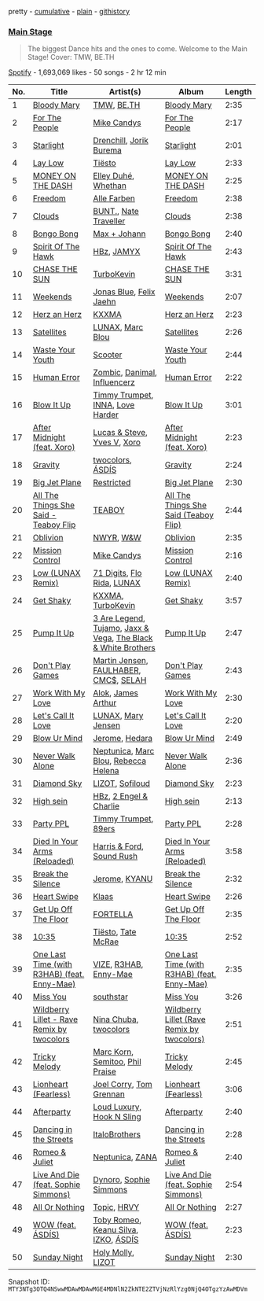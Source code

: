 pretty - [cumulative](/playlists/cumulative/37i9dQZF1DX7ZUug1ANKRP.md) - [plain](/playlists/plain/37i9dQZF1DX7ZUug1ANKRP) - [githistory](https://github.githistory.xyz/mackorone/spotify-playlist-archive/blob/main/playlists/plain/37i9dQZF1DX7ZUug1ANKRP)

### [Main Stage](https://open.spotify.com/playlist/37i9dQZF1DX7ZUug1ANKRP)

> The biggest Dance hits and the ones to come\. Welcome to the Main Stage! Cover: TMW, BE.TH

[Spotify](https://open.spotify.com/user/spotify) - 1,693,069 likes - 50 songs - 2 hr 12 min

| No. | Title | Artist(s) | Album | Length |
|---|---|---|---|---|
| 1 | [Bloody Mary](https://open.spotify.com/track/4JUFBTJy1vQSGyXEV0PLbz) | [TMW](https://open.spotify.com/artist/2FkO69EvXtiMZfDuq0rN1V), [BE.TH](https://open.spotify.com/artist/1Qh8P106aMcoG0V0zJMGxF) | [Bloody Mary](https://open.spotify.com/album/1NQrHje8ePDgOJNbEFxh9e) | 2:35 |
| 2 | [For The People](https://open.spotify.com/track/1LvXRLxZ8s2ofB0X5zONou) | [Mike Candys](https://open.spotify.com/artist/24Sxfn1uAoJmuR9N72drt9) | [For The People](https://open.spotify.com/album/6kIgGVhhww5H5SNwg2Dsoo) | 2:17 |
| 3 | [Starlight](https://open.spotify.com/track/01a7nB3AywapMgbLi3LGbZ) | [Drenchill](https://open.spotify.com/artist/3nmaO18tcMzfrrR7sdJHnH), [Jorik Burema](https://open.spotify.com/artist/5m9bQKYt5uwDbtBGB6x78P) | [Starlight](https://open.spotify.com/album/7xWgrLBIQVECzOsNvo2OHU) | 2:01 |
| 4 | [Lay Low](https://open.spotify.com/track/0zKbDrEXKpnExhGQRe9dxt) | [Tiësto](https://open.spotify.com/artist/2o5jDhtHVPhrJdv3cEQ99Z) | [Lay Low](https://open.spotify.com/album/0EYKSXXTsON8ZA95BuCoXn) | 2:33 |
| 5 | [MONEY ON THE DASH](https://open.spotify.com/track/1p0jBDjxORjYNJyAphBRpE) | [Elley Duhé](https://open.spotify.com/artist/67MNhiAICFY6Pwc2YxCO0K), [Whethan](https://open.spotify.com/artist/0vqJkZ0RpLZixt3lTmD8vP) | [MONEY ON THE DASH](https://open.spotify.com/album/1nlaLDMPSzXL8G5LPBDhwd) | 2:25 |
| 6 | [Freedom](https://open.spotify.com/track/2v0d2zo4bgHkge4B1O6e3c) | [Alle Farben](https://open.spotify.com/artist/61ipISvUVa5LkJlKZnm3Oo) | [Freedom](https://open.spotify.com/album/7C6Oa0Myixsesf55mp5yO1) | 2:38 |
| 7 | [Clouds](https://open.spotify.com/track/2lWc1iJlz2NVcStV5fbtPG) | [BUNT.](https://open.spotify.com/artist/2CpLIMBoE2ZzyY3ZBCRZ7j), [Nate Traveller](https://open.spotify.com/artist/34qyuX5yO72yzL8Z4JclBc) | [Clouds](https://open.spotify.com/album/2ArRQNLxf9t0O0gvmG5Vsj) | 2:38 |
| 8 | [Bongo Bong](https://open.spotify.com/track/0buvr23Xkpe54fGb0Xqsc6) | [Max + Johann](https://open.spotify.com/artist/7tUuueEA6DzbvvHmDy79Ow) | [Bongo Bong](https://open.spotify.com/album/4XFLyCczpHejrOtlkB2APk) | 2:40 |
| 9 | [Spirit Of The Hawk](https://open.spotify.com/track/1u0vQfpkbTKMTmkO0lLDer) | [HBz](https://open.spotify.com/artist/7I2JG3CcPawkeQPE7uypHJ), [JAMYX](https://open.spotify.com/artist/2HZQ0WXT8ECFeGLFeCHhTy) | [Spirit Of The Hawk](https://open.spotify.com/album/1qlei1hLIFR5Bk11h3jKx6) | 2:43 |
| 10 | [CHASE THE SUN](https://open.spotify.com/track/0v9FopnUjdazLkHb2vzcdt) | [TurboKevin](https://open.spotify.com/artist/2nxyC1TQywKkvfkvuaiaW6) | [CHASE THE SUN](https://open.spotify.com/album/7aWwnUeQPDuBor9y5h8duc) | 3:31 |
| 11 | [Weekends](https://open.spotify.com/track/3JlHRjPt2TNB9h7VFf0im2) | [Jonas Blue](https://open.spotify.com/artist/1HBjj22wzbscIZ9sEb5dyf), [Felix Jaehn](https://open.spotify.com/artist/4bL2B6hmLlMWnUEZnorEtG) | [Weekends](https://open.spotify.com/album/68Ph2nuIeP3e0vzRxrUmkh) | 2:07 |
| 12 | [Herz an Herz](https://open.spotify.com/track/3JfKaDVt5I1egdhm2V5GRG) | [KXXMA](https://open.spotify.com/artist/6AFA7y2tNohNcpaLwDRyxx) | [Herz an Herz](https://open.spotify.com/album/2ErXScnw552ExYN83eloZw) | 2:23 |
| 13 | [Satellites](https://open.spotify.com/track/0ueLLmCacZAdtP23ecNWAu) | [LUNAX](https://open.spotify.com/artist/7CLsFRcEkn0Amc9VlVOFwR), [Marc Blou](https://open.spotify.com/artist/3NqSZ6T8QqQLyA5baayI19) | [Satellites](https://open.spotify.com/album/4CTKqkSwHk3N1nEDMnchrx) | 2:26 |
| 14 | [Waste Your Youth](https://open.spotify.com/track/3zMa1FmLbmcSNAYgXCvybp) | [Scooter](https://open.spotify.com/artist/0HlxL5hisLf59ETEPM3cUA) | [Waste Your Youth](https://open.spotify.com/album/4oklcY1bCUtzcT0IXx8B7V) | 2:44 |
| 15 | [Human Error](https://open.spotify.com/track/2GELXkWZuBBSfpztDWC1qP) | [Zombic](https://open.spotify.com/artist/6t0ofV5WMAz84Iqu0YkmTV), [Danimal](https://open.spotify.com/artist/6SQ1RYZmxJGxii56ou9RQj), [Influencerz](https://open.spotify.com/artist/163A7vg111FgP21NQSD6dN) | [Human Error](https://open.spotify.com/album/7m28Qx33SLWgtn8xSQjtC5) | 2:22 |
| 16 | [Blow It Up](https://open.spotify.com/track/7EXennxBRtugSuQX13uLSu) | [Timmy Trumpet](https://open.spotify.com/artist/0CbeG1224FS58EUx4tPevZ), [INNA](https://open.spotify.com/artist/2w9zwq3AktTeYYMuhMjju8), [Love Harder](https://open.spotify.com/artist/09JJrjk6Mr5ZYwk1mk7aEb) | [Blow It Up](https://open.spotify.com/album/6nHzBvtQQsdGWXrLvZyMU9) | 3:01 |
| 17 | [After Midnight \(feat\. Xoro\)](https://open.spotify.com/track/5ANWAzmveemGd3Zqb5FXR1) | [Lucas & Steve](https://open.spotify.com/artist/5wwneIFdawNgQ7GvKK29Z3), [Yves V](https://open.spotify.com/artist/47BEc2RoW53owMyxacXWdV), [Xoro](https://open.spotify.com/artist/6FzKLPWkSD5Ivq2mU98uqf) | [After Midnight \(feat\. Xoro\)](https://open.spotify.com/album/5p7P8z9HOWkmY68oCHfu4I) | 2:23 |
| 18 | [Gravity](https://open.spotify.com/track/7qhPd5HqLrCVpCWvpy8Hrh) | [twocolors](https://open.spotify.com/artist/7ACEUD7UsmmXrnj4OLt8f9), [ÁSDÍS](https://open.spotify.com/artist/28y5ZcfpdZAfeEE5ftCfUg) | [Gravity](https://open.spotify.com/album/6Wkt3HuhyHbxN7G9aSJ6L9) | 2:24 |
| 19 | [Big Jet Plane](https://open.spotify.com/track/6nYJWAPKIJfXIKtiYc4P4O) | [Restricted](https://open.spotify.com/artist/7mx6iGwPF157vXwYcl1DQ3) | [Big Jet Plane](https://open.spotify.com/album/23tdjMIkPQkeNJX9dS0bLW) | 2:30 |
| 20 | [All The Things She Said \- Teaboy Flip](https://open.spotify.com/track/4r8vtv55ZqVxRAXdcLGS8J) | [TEABOY](https://open.spotify.com/artist/5iGDVVnLBTuVlgZRQd7L1x) | [All The Things She Said \(Teaboy Flip\)](https://open.spotify.com/album/69vWxMtXxJsbB4AXP4NFEe) | 2:44 |
| 21 | [Oblivion](https://open.spotify.com/track/2d5KjsVCU7ryRfvEtVdTIh) | [NWYR](https://open.spotify.com/artist/558dSyN1mMqsKrEBcKJ2p0), [W&W](https://open.spotify.com/artist/2rTo8KIkBTFjQS7VvaKYQ4) | [Oblivion](https://open.spotify.com/album/1W4Ubpu9smoA6FK1AjM5Ui) | 2:35 |
| 22 | [Mission Control](https://open.spotify.com/track/45lGbfYeIdseB3N8FSR9HG) | [Mike Candys](https://open.spotify.com/artist/24Sxfn1uAoJmuR9N72drt9) | [Mission Control](https://open.spotify.com/album/0TFqyokddXotEBOWcKYsdo) | 2:16 |
| 23 | [Low \(LUNAX Remix\)](https://open.spotify.com/track/4MUMWxe9088SuTFKpprQ57) | [71 Digits](https://open.spotify.com/artist/7rYojRyXBLPrX6UWfnAkaC), [Flo Rida](https://open.spotify.com/artist/0jnsk9HBra6NMjO2oANoPY), [LUNAX](https://open.spotify.com/artist/7CLsFRcEkn0Amc9VlVOFwR) | [Low \(LUNAX Remix\)](https://open.spotify.com/album/0ZDlbRhsIMedIxxmqOXU0H) | 2:40 |
| 24 | [Get Shaky](https://open.spotify.com/track/5ZNa6S7agmCmaEnxIHE73m) | [KXXMA](https://open.spotify.com/artist/6AFA7y2tNohNcpaLwDRyxx), [TurboKevin](https://open.spotify.com/artist/2nxyC1TQywKkvfkvuaiaW6) | [Get Shaky](https://open.spotify.com/album/2cBSMHLqs6Zaj3IIUrGTnD) | 3:57 |
| 25 | [Pump It Up](https://open.spotify.com/track/0qmua4YsDzfz9svXRNtOgb) | [3 Are Legend](https://open.spotify.com/artist/6w0JXd2nT27GXVTbsuQ2II), [Tujamo](https://open.spotify.com/artist/2vVNxGBvKRQMWwI5c8KmYh), [Jaxx & Vega](https://open.spotify.com/artist/7bdZVVcdyFjxVRj6vCVk9w), [The Black & White Brothers](https://open.spotify.com/artist/6xaKognesdbX04PEXszfcv) | [Pump It Up](https://open.spotify.com/album/25iABixZchqQ3DC7dFdR6v) | 2:47 |
| 26 | [Don't Play Games](https://open.spotify.com/track/6tDudlNZloZt8YBPGp6ye1) | [Martin Jensen](https://open.spotify.com/artist/4ehtJnVumNf6xzSCDk8aLB), [FAULHABER](https://open.spotify.com/artist/49T8i1paijMAK9rYtjO4lu), [CMC$](https://open.spotify.com/artist/78DWNk8gFHU30TGITAgbM7), [SELAH](https://open.spotify.com/artist/0RJ2o969ES08J9cMAhzPiD) | [Don't Play Games](https://open.spotify.com/album/1d3qwleeiqihnR9nDTxlms) | 2:43 |
| 27 | [Work With My Love](https://open.spotify.com/track/6PX5CRJFn24G3cypjNO6yw) | [Alok](https://open.spotify.com/artist/0NGAZxHanS9e0iNHpR8f2W), [James Arthur](https://open.spotify.com/artist/4IWBUUAFIplrNtaOHcJPRM) | [Work With My Love](https://open.spotify.com/album/4RYjQmimUQhS5R1wgPUUcJ) | 2:30 |
| 28 | [Let's Call It Love](https://open.spotify.com/track/07TKDT070EpnvDSS0yhZdD) | [LUNAX](https://open.spotify.com/artist/7CLsFRcEkn0Amc9VlVOFwR), [Mary Jensen](https://open.spotify.com/artist/3Lhhz2OmsLzPNnSrhij4XB) | [Let's Call It Love](https://open.spotify.com/album/7fq2mXAXaSfgnvuc9CqiMR) | 2:20 |
| 29 | [Blow Ur Mind](https://open.spotify.com/track/47ZtMQwbGGL5A3sqwSBj81) | [Jerome](https://open.spotify.com/artist/4xcDVatLFh6qlcm41er3LV), [Hedara](https://open.spotify.com/artist/6lUauNyvHBjAp0tBFDiBNm) | [Blow Ur Mind](https://open.spotify.com/album/2HGo8LkjznUCqzPiXdVicR) | 2:49 |
| 30 | [Never Walk Alone](https://open.spotify.com/track/5vDUFAevjofyUJH348o7QT) | [Neptunica](https://open.spotify.com/artist/5dGsIOepO9ufQlXjW8KrPL), [Marc Blou](https://open.spotify.com/artist/3NqSZ6T8QqQLyA5baayI19), [Rebecca Helena](https://open.spotify.com/artist/76i2ylWmcnDTx38Va7Mwzr) | [Never Walk Alone](https://open.spotify.com/album/7AVCGOflgfsglePRa06a9g) | 2:36 |
| 31 | [Diamond Sky](https://open.spotify.com/track/4RGTwTk5Vd5uzDshtlYwW7) | [LIZOT](https://open.spotify.com/artist/12A83CWwFiyXy90ScLWPIe), [Sofiloud](https://open.spotify.com/artist/6pGgP4CDlYMumihpD3CAwm) | [Diamond Sky](https://open.spotify.com/album/7v6VMKg4Q3L3jbHGqjt0KK) | 2:23 |
| 32 | [High sein](https://open.spotify.com/track/5fQllnHCmwjhmhnpFAcknW) | [HBz](https://open.spotify.com/artist/7I2JG3CcPawkeQPE7uypHJ), [2 Engel & Charlie](https://open.spotify.com/artist/0XRkZikEumDTaGGE9mW8HA) | [High sein](https://open.spotify.com/album/76UbTO36WLsNpyaGQ54JV0) | 2:13 |
| 33 | [Party PPL](https://open.spotify.com/track/5XlfRHrrl5kxkm22pxeLjH) | [Timmy Trumpet](https://open.spotify.com/artist/0CbeG1224FS58EUx4tPevZ), [89ers](https://open.spotify.com/artist/2zBsLiCiCXB9EmLfHSplIs) | [Party PPL](https://open.spotify.com/album/0oglJBSSaMlKM95QLXQGx5) | 2:28 |
| 34 | [Died In Your Arms \(Reloaded\)](https://open.spotify.com/track/4fc381V6V17JS7RqXH2E7M) | [Harris & Ford](https://open.spotify.com/artist/4FDj6mh458K7m9Txwyj2rt), [Sound Rush](https://open.spotify.com/artist/7IFPeV5Ew63S7Hid0AjNgK) | [Died In Your Arms \(Reloaded\)](https://open.spotify.com/album/3LPz0XaYhxXM3NoqwFQEko) | 3:58 |
| 35 | [Break the Silence](https://open.spotify.com/track/3J731DK3zEufsb4xaTbvrL) | [Jerome](https://open.spotify.com/artist/4xcDVatLFh6qlcm41er3LV), [KYANU](https://open.spotify.com/artist/3VuZZ1n0XGacnz96Ys8mrZ) | [Break the Silence](https://open.spotify.com/album/23Rl1kQPUyymnjNwDmIqcF) | 2:32 |
| 36 | [Heart Swipe](https://open.spotify.com/track/7FqvWKsTvL7r570vVcgRK0) | [Klaas](https://open.spotify.com/artist/25sJFKMqDENdsTF7zRXoif) | [Heart Swipe](https://open.spotify.com/album/0C80olGjoYEU8hJ82wwuHA) | 2:26 |
| 37 | [Get Up Off The Floor](https://open.spotify.com/track/00TNno8mzugrcej0FqJvrW) | [FORTELLA](https://open.spotify.com/artist/1Gv25YA8ciVilOJBBD2Hv9) | [Get Up Off The Floor](https://open.spotify.com/album/3hWpTTQXIhRZy9Ln14ZlNt) | 2:35 |
| 38 | [10:35](https://open.spotify.com/track/6BePGk3eCan4FqaW2X8Qy3) | [Tiësto](https://open.spotify.com/artist/2o5jDhtHVPhrJdv3cEQ99Z), [Tate McRae](https://open.spotify.com/artist/45dkTj5sMRSjrmBSBeiHym) | [10:35](https://open.spotify.com/album/77wWx9sOCJiy0wcn0P44NO) | 2:52 |
| 39 | [One Last Time \(with R3HAB\) \(feat\. Enny\-Mae\)](https://open.spotify.com/track/7KoUk2BFyV8HkocdHMUNTw) | [VIZE](https://open.spotify.com/artist/09agIJMxCD2k87ys9Al0f0), [R3HAB](https://open.spotify.com/artist/6cEuCEZu7PAE9ZSzLLc2oQ), [Enny\-Mae](https://open.spotify.com/artist/61PUjJm9JH5ck3LxD6RypE) | [One Last Time \(with R3HAB\) \(feat\. Enny\-Mae\)](https://open.spotify.com/album/1D98GoIVHBVQsPPPAmBYDX) | 2:35 |
| 40 | [Miss You](https://open.spotify.com/track/4tRhRLBxIZ34Iw0eCuiC03) | [southstar](https://open.spotify.com/artist/1GVuCyb4PlArufUZDUnRQi) | [Miss You](https://open.spotify.com/album/4fmtd5CduUYx2bmMOvXwX4) | 3:26 |
| 41 | [Wildberry Lillet \- Rave Remix by twocolors](https://open.spotify.com/track/06bFKGyTqqVezxD5MmuasU) | [Nina Chuba](https://open.spotify.com/artist/2kS9NyuATpYwjeB93h24H5), [twocolors](https://open.spotify.com/artist/7ACEUD7UsmmXrnj4OLt8f9) | [Wildberry Lillet \(Rave Remix by twocolors\)](https://open.spotify.com/album/3ICOc1OlxLMgX9t2AN2cnx) | 2:51 |
| 42 | [Tricky Melody](https://open.spotify.com/track/1G6S3IxD5oapB1SDqUyg2h) | [Marc Korn](https://open.spotify.com/artist/2ds47hSr82tLZR2kS5aNdt), [Semitoo](https://open.spotify.com/artist/4MWJBSx7ScBa5ETzTjdFvk), [Phil Praise](https://open.spotify.com/artist/615J5STey0JuUHF6Z2ReEv) | [Tricky Melody](https://open.spotify.com/album/0HelzdneLo2LOOuQr9X4Xx) | 2:45 |
| 43 | [Lionheart \(Fearless\)](https://open.spotify.com/track/5vlzH0ps6WDyb158oFTAb3) | [Joel Corry](https://open.spotify.com/artist/6DgP9otnZw5z6daOntINxp), [Tom Grennan](https://open.spotify.com/artist/5SHxzwjek1Pipl1Yk11UHv) | [Lionheart \(Fearless\)](https://open.spotify.com/album/68U7caniDmdQHifJdnlYFT) | 3:06 |
| 44 | [Afterparty](https://open.spotify.com/track/4j5UF24fwzvkw6QtNH5YtK) | [Loud Luxury](https://open.spotify.com/artist/6t1gpxYbY8OlLA7D2RiikQ), [Hook N Sling](https://open.spotify.com/artist/3iN9k8uvm4WrgdlOigOH8D) | [Afterparty](https://open.spotify.com/album/18wJD20Y5chJ424ffBdwV6) | 2:40 |
| 45 | [Dancing in the Streets](https://open.spotify.com/track/2RyTblYodC8cnGWFxlnSM5) | [ItaloBrothers](https://open.spotify.com/artist/5nkYRuiIHg2xXHFC8bfosJ) | [Dancing in the Streets](https://open.spotify.com/album/17J0kT98HZNfm5OrKcCmBS) | 2:28 |
| 46 | [Romeo & Juliet](https://open.spotify.com/track/4t2BiyPhaMpf2bzOdUoTD5) | [Neptunica](https://open.spotify.com/artist/5dGsIOepO9ufQlXjW8KrPL), [ZANA](https://open.spotify.com/artist/34lIancN28qj7jD4JxYOdE) | [Romeo & Juliet](https://open.spotify.com/album/3MOCPhpSF2KOfh1eE688mI) | 2:40 |
| 47 | [Live And Die \(feat\. Sophie Simmons\)](https://open.spotify.com/track/0QR4vZ9iuNjrkWYNLoVAnM) | [Dynoro](https://open.spotify.com/artist/3v6Ji4uoWtKRkhuDUaxi9n), [Sophie Simmons](https://open.spotify.com/artist/7AOCUMe3rKW4o3uADBNwVy) | [Live And Die \(feat\. Sophie Simmons\)](https://open.spotify.com/album/3CSYACo4ZoOGR9u8HLdmMs) | 2:54 |
| 48 | [All Or Nothing](https://open.spotify.com/track/2AcKLW30dJ03qXsGU3RehH) | [Topic](https://open.spotify.com/artist/0u6GtibW46tFX7koQ6uNJZ), [HRVY](https://open.spotify.com/artist/28y6CyJNkGNjJQKrlx4AmN) | [All Or Nothing](https://open.spotify.com/album/1RbpoiBzVURNZ86m1f32y5) | 2:27 |
| 49 | [WOW \(feat\. ÁSDÍS\)](https://open.spotify.com/track/318quSv1UJeamoAkEDjAuY) | [Toby Romeo](https://open.spotify.com/artist/2XnY6NZ6rENbLMYabjkRey), [Keanu Silva](https://open.spotify.com/artist/1zLMhO4zzzxt5PMV4wMS3y), [IZKO](https://open.spotify.com/artist/1BgmLUmytJuDy5CEzP7SL6), [ÁSDÍS](https://open.spotify.com/artist/28y5ZcfpdZAfeEE5ftCfUg) | [WOW \(feat\. ÁSDÍS\)](https://open.spotify.com/album/5wGgVYOO2isbGL0WA5fs2Q) | 2:23 |
| 50 | [Sunday Night](https://open.spotify.com/track/7IAFfnLZEm7zPyTBNjjdYb) | [Holy Molly](https://open.spotify.com/artist/4ljZpmnnnA1ezEdylZuNLK), [LIZOT](https://open.spotify.com/artist/12A83CWwFiyXy90ScLWPIe) | [Sunday Night](https://open.spotify.com/album/0P55wyOTaw9K3dkyqsjnoH) | 2:30 |

Snapshot ID: `MTY3NTg3OTQ4NSwwMDAwMDAwMGE4MDNlN2ZkNTE2ZTVjNzRlYzg0NjQ4OTgzYzAwMDVm`
